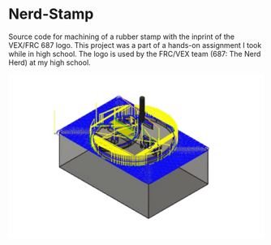 # Nerd-Stamp

Source code for machining of a rubber stamp with the inprint of the VEX/FRC 687 logo. This project was a part of a hands-on assignment I took while in high school. The logo is used by the FRC/VEX team (687: The Nerd Herd) at my high school.

![Final design simulation files](assets/img/stamp-simulation.png)
